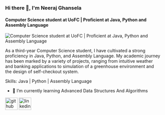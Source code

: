 ### Hi there 👋, I'm  Neeraj Ghansela
#### Computer Science student at UoFC | Proficient at Java, Python and Assembly Language
![Computer Science student at UoFC | Proficient at Java, Python and Assembly Language](https://arturssmirnovs.github.io/github-profile-readme-generator/images/banner.png)

As a third-year Computer Science student, I have cultivated a strong proficiency in Java, Python, and Assembly Language. My academic journey has been marked by a variety of projects, ranging from intuitive weather and banking applications to simulation of a greenhouse environment and the design of self-checkout system.

Skills: Java | Python | Assembly Language

- 🌱 I’m currently learning Advanced Data Structures And Algorithms 


[<img src='https://cdn.jsdelivr.net/npm/simple-icons@3.0.1/icons/github.svg' alt='github' height='40'>](https://github.com/NeerajGHANSELA)  [<img src='https://cdn.jsdelivr.net/npm/simple-icons@3.0.1/icons/linkedin.svg' alt='linkedin' height='40'>](https://www.linkedin.com/in/neeraj-ghansela/)  

